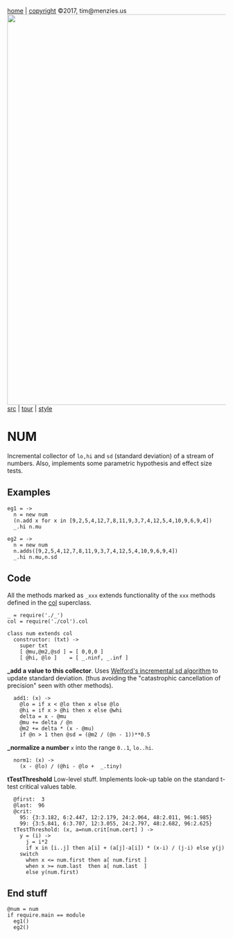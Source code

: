 [home](http://tiny.cc/koff) |
[copyright](https://github.com/koffee/script/blob/master/LICENSE.md) &copy;2017, tim&commat;menzies.us<br>
[<img width=900 src=https://raw.githubusercontent.com/koffee/script/master/img/head.jpg>](http://tiny.cc/koff)<br>
[src](https://github.com/koffee/script/tree/master/lib) |
[tour](https://github.com/koffee/script/blob/master/docs/TOUR.md) |
[style](https://github.com/koffee/script/blob/master/docs/STYLE.md)

# NUM

Incremental collector of `lo,hi` and `sd` (standard deviation) of
a stream of numbers. Also, implements some parametric
hypothesis and effect size tests.

## Examples

    eg1 = ->
      n = new num
      (n.add x for x in [9,2,5,4,12,7,8,11,9,3,7,4,12,5,4,10,9,6,9,4])
      _.hi n.mu

    eg2 = ->
      n = new num
      n.adds([9,2,5,4,12,7,8,11,9,3,7,4,12,5,4,10,9,6,9,4])
      _.hi n.mu,n.sd

## Code

All the methods marked as `_xxx` extends functionality of the `xxx`
methods defined in the [col](col.coffee.md) superclass.

    _ = require('./_')
    col = require('./col').col

    class num extends col
      constructor: (txt) ->
        super txt
        [ @mu,@m2,@sd ] = [ 0,0,0 ]
        [ @hi, @lo ]    = [ _.ninf, _.inf ]

**_add a value to this collector**.
Uses [Welford's incremental sd
algorithm](https://en.wikipedia.org/wiki/Algorithms_for_calculating_variance#Online_algorithm) to update standard deviation.
(thus avoiding the "catastrophic cancellation of precision" seen
with other methods).

      add1: (x) ->
        @lo = if x < @lo then x else @lo
        @hi = if x > @hi then x else @whi
        delta = x - @mu
        @mu += delta / @n
        @m2 += delta * (x - @mu)
        if @n > 1 then @sd = (@m2 / (@n - 1))**0.5

**_normalize a number**  `x` into the range `0..1`, `lo..hi`.

      norm1: (x) ->
        (x - @lo) / (@hi - @lo +  _.tiny)

**tTestThreshold** Low-level stuff. Implements look-up table on the
standard t-test critical values table.

      @first:  3
      @last:  96
      @crit:
        95: {3:3.182, 6:2.447, 12:2.179, 24:2.064, 48:2.011, 96:1.985}
        99: {3:5.841, 6:3.707, 12:3.055, 24:2.797, 48:2.682, 96:2.625}
      tTestThreshold: (x, a=num.crit[num.cert] ) ->
        y = (i) ->
          j = i*2
          if x in [i..j] then a[i] + (a[j]-a[i]) * (x-i) / (j-i) else y(j)
        switch
          when x <= num.first then a[ num.first ]
          when x >= num.last  then a[ num.last  ]
          else y(num.first)

## End stuff

    @num = num
    if require.main == module
      eg1()
      eg2()
